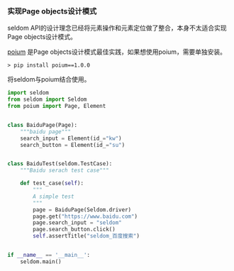 ### 实现Page objects设计模式

seldom API的设计理念已经将元素操作和元素定位做了整合，本身不太适合实现Page objects设计模式。

[poium](https://github.com/SeldomQA/poium) 是Page objects设计模式最佳实践，如果想使用poium，需要单独安装。

```shell
> pip install poium==1.0.0
```

将seldom与poium结合使用。

```python
import seldom
from seldom import Seldom
from poium import Page, Element


class BaiduPage(Page):
    """baidu page"""
    search_input = Element(id_="kw")
    search_button = Element(id_="su")


class BaiduTest(seldom.TestCase):
    """Baidu serach test case"""

    def test_case(self):
        """
        A simple test
        """
        page = BaiduPage(Seldom.driver)
        page.get("https://www.baidu.com")
        page.search_input = "seldom"
        page.search_button.click()
        self.assertTitle("seldom_百度搜索")


if __name__ == '__main__':
    seldom.main()

```
